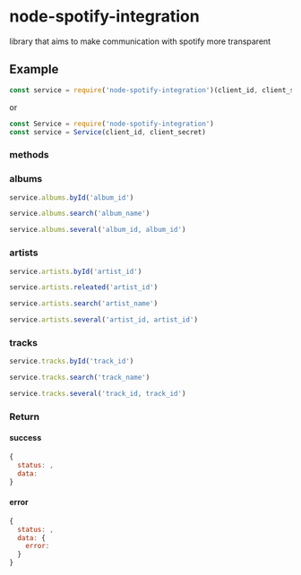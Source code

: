 # node-spotify-integration
library that aims to make communication with spotify more transparent

## Example

```javascript
const service = require('node-spotify-integration')(client_id, client_secret)
```
or
```javascript
const Service = require('node-spotify-integration')
const service = Service(client_id, client_secret)
```

### methods

### albums

```javascript
service.albums.byId('album_id')
```
```javascript
service.albums.search('album_name')
```
```javascript
service.albums.several('album_id, album_id')
```

### artists

```javascript
service.artists.byId('artist_id')
```
```javascript
service.artists.releated('artist_id')
```
```javascript
service.artists.search('artist_name')
```
```javascript
service.artists.several('artist_id, artist_id')
```

### tracks

```javascript
service.tracks.byId('track_id')
```
```javascript
service.tracks.search('track_name')
```
```javascript
service.tracks.several('track_id, track_id')
```

### Return

#### success
```javascript
{
  status: ,
  data: 
}
```

#### error
```javascript
{
  status: ,
  data: {
    error:
  }
}
```
